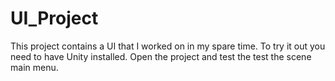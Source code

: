 # UI_Project

This project contains a UI that I worked on in my spare time. To try it out you need to have Unity installed. 
Open the project and test the test the scene main menu. 
